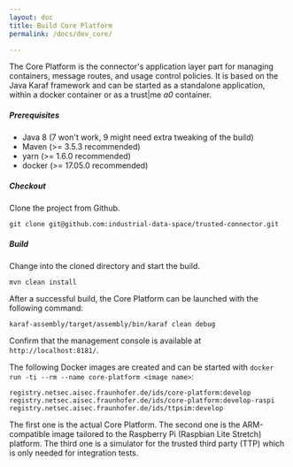```yaml
---
layout: doc
title: Build Core Platform
permalink: /docs/dev_core/

---
```


The Core Platform is the connector's application layer part for managing containers, message routes, and usage control policies. It is based on the Java Karaf framework and can be started as a standalone application, within a docker container or as a trust\|me _a0_ container.

##### Prerequisites

* Java 8 (7 won't work, 9 might need extra tweaking of the build)
* Maven (>= 3.5.3 recommended)
* yarn (>= 1.6.0 recommended)
* docker (>= 17.05.0 recommended)

##### Checkout

Clone the project from Github.

```
git clone git@github.com:industrial-data-space/trusted-connector.git
```

##### Build

Change into the cloned directory and start the build.

```
mvn clean install
```

After a successful build, the Core Platform can be launched with the following command:

```
karaf-assembly/target/assembly/bin/karaf clean debug
```

Confirm that the management console is available at `http://localhost:8181/`.


The following Docker images are created and can be started with `docker run -ti --rm --name core-platform <image name>`:

```
registry.netsec.aisec.fraunhofer.de/ids/core-platform:develop
registry.netsec.aisec.fraunhofer.de/ids/core-platform:develop-raspi
registry.netsec.aisec.fraunhofer.de/ids/ttpsim:develop
```

The first one is the actual Core Platform. The second one is the ARM-compatible image tailored to the Raspberry Pi (Raspbian Lite Stretch) platform. The third one is a simulator for the trusted third party (TTP) which is only needed for integration tests.

